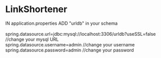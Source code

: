# LinkShortener


IN application.properties
ADD "urldb" in your schema<br>
<br>
spring.datasource.url=jdbc:mysql://localhost:3306/urldb?useSSL=false //change your mysql URL<br>
spring.datasource.username=admin //change your username<br>
spring.datasource.password=admin //change your password<br>
